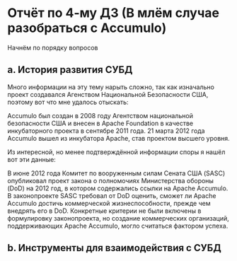 # Отчёт по 4-му ДЗ (В млём случае разобраться с Accumulo)

Начнём по порядку вопросов

## a. История развития СУБД

Много информации на эту тему нарыть сложно, так как изначально проект создавался Агенством Национальной Безопасности США, поэтому вот что мне удалось отыскать: 

Accumulo был создан в 2008 году Агентством национальной безопасности США и внесен в Apache Foundation в качестве инкубаторного проекта в сентябре 2011 года.
21 марта 2012 года Accumulo вышел из инкубатора Apache, став проектом высшего уровня. 

Из интересной, но менее подтверждённой информации споры я нашёл вот эти данные:

В июне 2012 года Комитет по вооруженным силам Сената США (SASC) опубликовал проект закона о полномочиях Министерства обороны (DoD) на 2012 год, в котором содержались ссылки на Apache Accumulo. В законопроекте SASC требовал от DoD оценить, сможет ли Apache Accumulo достичь коммерческой жизнеспособности, прежде чем внедрять его в DoD. Конкретные критерии не были включены в формулировку законопроекта, но создание коммерческих организаций, поддерживающих Apache Accumulo, могло считаться фактором успеха.

## b. Инструменты для взаимодействия с СУБД
